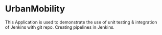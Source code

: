 # UrbanMobility

This Application is used to demonstrate the use of unit testing & integration of Jenkins with git repo.
Creating pipelines in Jenkins.
